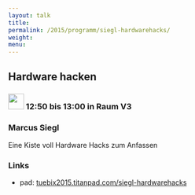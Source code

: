 ```yaml
---
layout: talk
title:
permalink: /2015/programm/siegl-hardwarehacks/
weight: 
menu:
---
```

## Hardware&nbsp;hacken

### <img height = "32" src="../../images/lightning.svg"> 12:50 bis 13:00 in Raum V3

### Marcus&nbsp;Siegl

Eine Kiste voll Hardware Hacks zum Anfassen

### Links

- pad: <a href="https://tuebix2015.titanpad.com/siegl-hardwarehacks" target="_blank">tuebix2015.titanpad.com/siegl-hardwarehacks</a>
